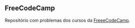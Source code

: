 ## FreeCodeCamp

Repositório com problemas dos cursos da [FreeeCodeCamp](https://www.freecodecamp.org).